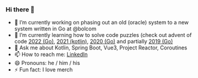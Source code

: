 ### Hi there 👋

- 🔭 I’m currently working on phasing out an old (oracle) system to a new system written in Go at @bolcom
- 🌱 I’m currently learning how to solve code puzzles (check out advent of code [2022 (Go)](https://github.com/zwolsman/go-aoc/tree/master/2022), [2021 (kotlin)](https://github.com/zwolsman/aoc-2021), [2020 (Go)](https://github.com/zwolsman/go-aoc/tree/master/2020) and partially [2019 (Go)](https://github.com/zwolsman/go-aoc/tree/master/2019)
- 💬 Ask me about Kotlin, Spring Boot, Vue3, Project Reactor, Coroutines
- 📫 How to reach me: [LinkedIn](https://www.linkedin.com/in/marvin-zwolsman-b98bb6108/)
- 😄 Pronouns: he / him / his
- ⚡ Fun fact: I love merch
